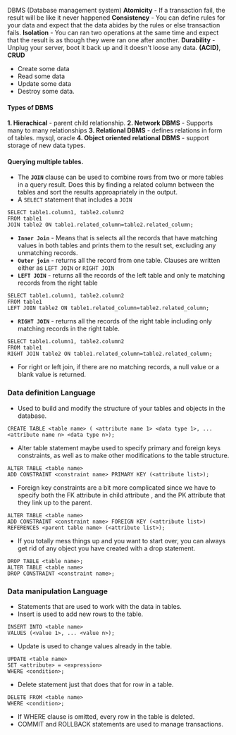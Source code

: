 DBMS (Database management system)
__Atomicity__ - If a transaction fail, the result will be like it never happened
__Consistency__ - You can define rules for your data and expect that the data abides by the rules or else transaction fails. 
__Isolation__ - You can ran two operations at the same time and expect that the result is as though they were ran one after another.
__Durability__ - Unplug your server, boot it back up and it doesn't loose any data.
**(ACID)**, **CRUD**
- Create some data
- Read some data
- Update some data
- Destroy some data.

#### Types of DBMS
__1. Hierachical__ - parent child relationship.
__2. Network DBMS__ - Supports many to many relationships
__3. Relational DBMS__ - defines relations in form of tables. mysql, oracle
__4. Object oriented relational DBMS__ - support storage of new data types.
#### Querying  multiple tables.
- The __`JOIN`__ clause can be used to combine rows from two or more tables in a query result. Does this by finding a related column between the tables and sort the results approapriately in the output.
- A `SELECT` statement that includes a `JOIN`
```mysql
SELECT table1.column1, table2.column2
FROM table1
JOIN table2 ON table1.related_column=table2.related_column;
```
- __`Inner Join`__ - Means that is selects all the records that have matching values in both tables and prints them to the result set, excluding any unmatching records.
- __`Outer join`__ - returns all the record from one table. Clauses are written either as `LEFT JOIN` or `RIGHT JOIN`
- __`LEFT JOIN`__ - returns all the records of the left table and  only te matching records from the right table
```mysql
SELECT table1.column1, table2.column2
FROM table1
LEFT JOIN table2 ON table1.related_column=table2.related_column;
```
- __`RIGHT JOIN`__ - returns all the records of the right table including only matching records in the right table.
```mysql
SELECT table1.column1, table2.column2
FROM table1
RIGHT JOIN table2 ON table1.related_column=table2.related_column;
```
- For right or left join, if there are no matching records, a null value or a blank value is returned.

### Data definition Language
- Used to build and modify the structure of your tables and objects in the database.
```mysql
CREATE TABLE <table name> ( <attribute name 1> <data type 1>, ... <attribute name n> <data type n>);
```
- Alter table statement maybe used to specify primary and foreign keys constraints, as well as to make other modifications to the table structure.
```mysql
ALTER TABLE <table name> 
ADD CONSTRAINT <constraint name> PRIMARY KEY (<attribute list>);
```
- Foreign key constraints are a bit more complicated since we have to specify both the FK attribute in child attribute , and the PK attribute that they link up to the parent.
```mysql
ALTER TABLE <table name> 
ADD CONSTRAINT <constraint name> FOREIGN KEY (<attribute list>) 
REFERENCES <parent table name> (<attribute list>);
```
- If you totally mess things up and you want to start over, you can always get rid of any object you have created with a drop statement.
```mysql
DROP TABLE <table name>;
ALTER TABLE <table name>
DROP CONSTRAINT <constraint name>;
```
### Data manipulation Language
- Statements that are used to work with the data in tables.
- Insert is used to add new rows to the table.
```mysql
INSERT INTO <table name>
VALUES (<value 1>, ... <value n>);
```
- Update is used to change values already in the table.
```mysql
UPDATE <table name> 
SET <attribute> = <expression> 
WHERE <condition>;
```
- Delete statement just that does that for row in a table.
```mysql
DELETE FROM <table name>
WHERE <condition>;
```
- If WHERE clause is omitted, every row in the table is deleted.
- COMMIT and ROLLBACK statements are used to manage transactions.
